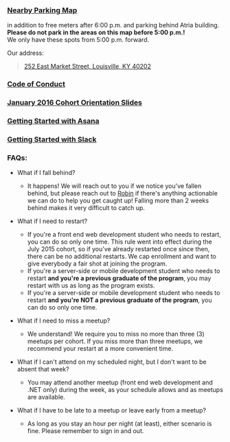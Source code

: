 ### [Nearby Parking Map](https://drive.google.com/file/d/0B28qs3pVLuXSOU1UYmlVa1pLYVE/view?usp=sharing)
in addition to free meters after 6:00 p.m. and parking behind Atria building.  
**Please do not park in the areas on this map before 5:00 p.m.!**  
We only have these spots from 5:00 p.m. forward.  

Our address: 
> [252 East Market Street, Louisville, KY 40202](https://goo.gl/maps/oXXfagr1i352)

### [Code of Conduct](https://drive.google.com/file/d/0B28qs3pVLuXSTGhWbU1JWng0YWM/view?usp=sharing)

### [January 2016 Cohort Orientation Slides](https://drive.google.com/file/d/0B28qs3pVLuXScXFEcGs3U3lub0U/view?usp=sharing)

### [Getting Started with Asana](https://youtu.be/z-6lizP0N44?list=PLKFlVlvK_fALqdIc8DQNsYwIY2bCDNZfX)

### [Getting Started with Slack](https://youtu.be/ZSf3tdHERkk?list=PLKFlVlvK_fALqdIc8DQNsYwIY2bCDNZfX)

### FAQs:
* What if I fall behind?
    * It happens!  We will reach out to you if we notice you've fallen behind, but please reach out to [Robin](mailto:robin@codelouisville.org) if there's anything actionable we can do to help you get caught up!  Falling more than 2 weeks behind makes it very difficult to catch up.

* What if I need to restart?
    * If you're a front end web development student who needs to restart, you can do so only one time.  This rule went into effect during the July 2015 cohort, so if you've already restarted once since then, there can be no additional restarts.  We cap enrollment and want to give everybody a fair shot at joining the program.
    * If you're a server-side or mobile development student who needs to restart **and you're a previous graduate of the program**, you may restart with us as long as the program exists.
    * If you're a server-side or mobile development student who needs to restart **and you're NOT a previous graduate of the program**, you can do so only one time.

* What if I need to miss a meetup?
    * We understand!  We require you to miss no more than three (3) meetups per cohort.  If you miss more than three meetups, we recommend your restart at a more convenient time.

* What if I can't attend on my scheduled night, but I don't want to be absent that week?
    * You may attend another meetup (front end web development and .NET only) during the week, as your schedule allows and as meetups are available.

* What if I have to be late to a meetup or leave early from a meetup?
    * As long as you stay an hour per night (at least), either scenario is fine.  Please remember to sign in and out.
